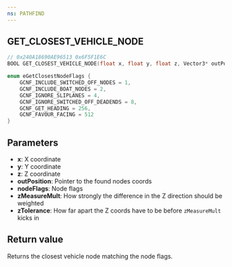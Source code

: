 ```yaml
---
ns: PATHFIND
---
```

## GET_CLOSEST_VEHICLE_NODE

```c
// 0x240A18690AE96513 0x6F5F1E6C
BOOL GET_CLOSEST_VEHICLE_NODE(float x, float y, float z, Vector3* outPosition, int nodeFlags, float zMeasureMult, float zTolerance);
```

```cpp
enum eGetClosestNodeFlags {
    GCNF_INCLUDE_SWITCHED_OFF_NODES = 1,
    GCNF_INCLUDE_BOAT_NODES = 2,
    GCNF_IGNORE_SLIPLANES = 4,
    GCNF_IGNORE_SWITCHED_OFF_DEADENDS = 8,
    GCNF_GET_HEADING = 256,
    GCNF_FAVOUR_FACING = 512
}
```

## Parameters
* **x**: X coordinate
* **y**: Y coordinate
* **z**: Z coordinate
* **outPosition**: Pointer to the found nodes coords
* **nodeFlags**: Node flags
* **zMeasureMult**: How strongly the difference in the Z direction should be weighted
* **zTolerance**: How far apart the Z coords have to be before `zMeasureMult` kicks in

## Return value
Returns the closest vehicle node matching the node flags.